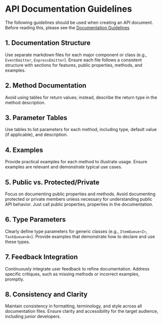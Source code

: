 # API Documentation Guidelines

The following guidelines should be used when creating an API document. Before reading this, please see the [Documentation Guidelines](./[Documentation-Guidelines.md)

## 1. Documentation Structure

Use separate markdown files for each major component or class (e.g., `EventEmitter`, `ExpressEmitter`). Ensure each file follows a consistent structure with sections for features, public properties, methods, and examples.

## 2. Method Documentation

Avoid using tables for return values; instead, describe the return type in the method description.

## 3. Parameter Tables

Use tables to list parameters for each method, including type, default value (if applicable), and description.

## 4. Examples

Provide practical examples for each method to illustrate usage. Ensure examples are relevant and demonstrate typical use cases.

## 5. Public vs. Protected/Private

Focus on documenting public properties and methods. Avoid documenting protected or private members unless necessary for understanding public API behavior. Just call public properties, properties in the documentation.

## 6. Type Parameters

Clearly define type parameters for generic classes (e.g., `ItemQueue<I>`, `TaskQueue<A>`). Provide examples that demonstrate how to declare and use these types.

## 7. Feedback Integration

Continuously integrate user feedback to refine documentation. Address specific critiques, such as missing methods or incorrect examples, promptly.

## 8. Consistency and Clarity

Maintain consistency in formatting, terminology, and style across all documentation files. Ensure clarity and accessibility for the target audience, including junior developers.